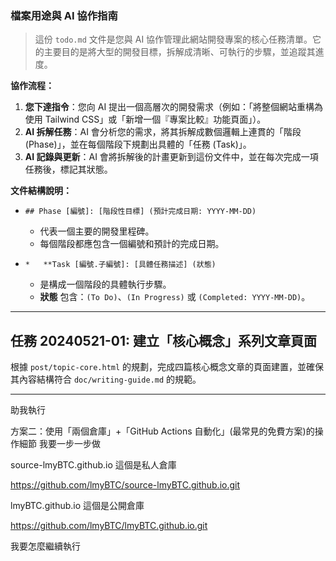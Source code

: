 ### 檔案用途與 AI 協作指南

> 這份 `todo.md` 文件是您與 AI 協作管理此網站開發專案的核心任務清單。它的主要目的是將大型的開發目標，拆解成清晰、可執行的步驟，並追蹤其進度。

**協作流程：**

1.  **您下達指令**：您向 AI 提出一個高層次的開發需求（例如：「將整個網站重構為使用 Tailwind CSS」或「新增一個『專案比較』功能頁面」）。
2.  **AI 拆解任務**：AI 會分析您的需求，將其拆解成數個邏輯上連貫的「階段 (Phase)」，並在每個階段下規劃出具體的「任務 (Task)」。
3.  **AI 記錄與更新**：AI 會將拆解後的計畫更新到這份文件中，並在每次完成一項任務後，標記其狀態。

**文件結構說明：**

*   `## Phase [編號]: [階段性目標] (預計完成日期: YYYY-MM-DD)`
    *   代表一個主要的開發里程碑。
    *   每個階段都應包含一個編號和預計的完成日期。

*   `*   **Task [編號.子編號]: [具體任務描述] (狀態)`
    *   是構成一個階段的具體執行步驟。
    *   **狀態** 包含：`(To Do)`、`(In Progress)` 或 `(Completed: YYYY-MM-DD)`。

---




## 任務 20240521-01: 建立「核心概念」系列文章頁面

根據 `post/topic-core.html` 的規劃，完成四篇核心概念文章的頁面建置，並確保其內容結構符合 `doc/writing-guide.md` 的規範。

---
助我執行



方案二：使用「兩個倉庫」+「GitHub Actions 自動化」(最常見的免費方案)的操作細節 我要一步一步做





source-lmyBTC.github.io 這個是私人倉庫

https://github.com/lmyBTC/source-lmyBTC.github.io.git



lmyBTC.github.io 這個是公開倉庫

https://github.com/lmyBTC/lmyBTC.github.io.git



我要怎麼繼續執行